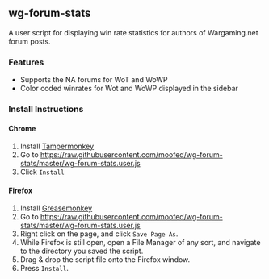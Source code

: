 ## wg-forum-stats
A user script for displaying win rate statistics for authors of Wargaming.net forum posts.

### Features
* Supports the NA forums for WoT and WoWP
* Color coded winrates for Wot and WoWP displayed in the sidebar

### Install Instructions
#### Chrome
1. Install [Tampermonkey](http://tampermonkey.net/)
1. Go to https://raw.githubusercontent.com/moofed/wg-forum-stats/master/wg-forum-stats.user.js
1. Click `Install`

#### Firefox
1. Install [Greasemonkey](http://www.greasespot.net/)
1. Go to https://raw.githubusercontent.com/moofed/wg-forum-stats/master/wg-forum-stats.user.js
1. Right click on the page, and click `Save Page As`.
1. While Firefox is still open, open a File Manager of any sort, and navigate to the directory you saved the script.
1. Drag & drop the script file onto the Firefox window.
1. Press `Install`.
